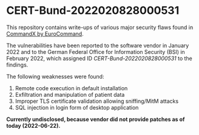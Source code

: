 # CERT-Bund-2022020828000531

This repository contains write-ups of various major security flaws found in [CommandX by EuroCommand](https://www.eurocommand.com/).

The vulnerabilities have been reported to the software vendor in January 2022 and to the German Federal Office for Information Security (BSI) in February 2022, which assigned ID *CERT-Bund-2022020828000531* to the findings.

The following weaknesses were found:

1. Remote code execution in default installation
2. Exfiltration and manipulation of patient data
3. Improper TLS certificate validation allowing sniffing/MitM attacks
4. SQL injection in login form of desktop application

**Currently undisclosed, because vendor did not provide patches as of today (2022-06-22).**
